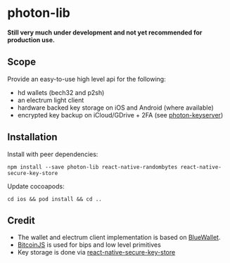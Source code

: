 # photon-lib

**Still very much under development and not yet recommended for production use.**

## Scope

Provide an easy-to-use high level api for the following:

* hd wallets (bech32 and p2sh)
* an electrum light client
* hardware backed key storage on iOS and Android (where available)
* encrypted key backup on iCloud/GDrive + 2FA (see [photon-keyserver](https://github.com/photon-sdk/photon-keyserver))

## Installation

Install with peer dependencies:

```
npm install --save photon-lib react-native-randombytes react-native-secure-key-store
```

Update cocoapods:

```
cd ios && pod install && cd ..
```

## Credit

* The wallet and electrum client implementation is based on [BlueWallet](https://github.com/BlueWallet/BlueWallet).
* [BitcoinJS](https://github.com/bitcoinjs/bitcoinjs-lib) is used for bips and low level primitives
* Key storage is done via [react-native-secure-key-store](https://github.com/pradeep1991singh/react-native-secure-key-store)
